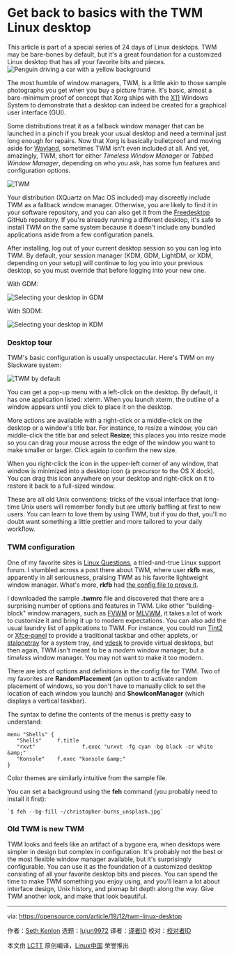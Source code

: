 [#]: collector: (lujun9972)
[#]: translator: ( )
[#]: reviewer: ( )
[#]: publisher: ( )
[#]: url: ( )
[#]: subject: (Get back to basics with the TWM Linux desktop)
[#]: via: (https://opensource.com/article/19/12/twm-linux-desktop)
[#]: author: (Seth Kenlon https://opensource.com/users/seth)

Get back to basics with the TWM Linux desktop
======
This article is part of a special series of 24 days of Linux desktops.
TWM may be bare-bones by default, but it's a great foundation for a
customized Linux desktop that has all your favorite bits and pieces.
![Penguin driving a car with a yellow background][1]

The most humble of window managers, TWM, is a little akin to those sample photographs you get when you buy a picture frame. It's basic, almost a bare-minimum proof of concept that Xorg ships with the [X11][2] Windows System to demonstrate that a desktop can indeed be created for a graphical user interface (GUI).

Some distributions treat it as a fallback window manager that can be launched in a pinch if you break your usual desktop and need a terminal just long enough for repairs. Now that Xorg is basically bulletproof and moving aside for [Wayland][3], sometimes TWM isn't even included at all. And yet, amazingly, TWM, short for either _Timeless Window Manager_ or _Tabbed Window Manager_, depending on who you ask, has some fun features and configuration options.

![TWM][4]

Your distribution (XQuartz on Mac OS included) may discreetly include TWM as a fallback window manager. Otherwise, you are likely to find it in your software repository, and you can also get it from the [Freedesktop][5] GitHub repository. If you're already running a different desktop, it's safe to install TWM on the same system because it doesn't include any bundled applications aside from a few configuration panels.

After installing, log out of your current desktop session so you can log into TWM. By default, your session manager (KDM, GDM, LightDM, or XDM, depending on your setup) will continue to log you into your previous desktop, so you must override that before logging into your new one.

With GDM:

![Selecting your desktop in GDM][6]

With SDDM:

![Selecting your desktop in KDM][7]

### Desktop tour

TWM's basic configuration is usually unspectacular. Here's TWM on my Slackware system:

![TWM by default][8]

You can get a pop-up menu with a left-click on the desktop. By default, it has one application listed: xterm. When you launch xterm, the outline of a window appears until you click to place it on the desktop.

More actions are available with a right-click or a middle-click on the desktop or a window's title bar. For instance, to resize a window, you can middle-click the title bar and select **Resize**; this places you into resize mode so you can drag your mouse across the edge of the window you want to make smaller or larger. Click again to confirm the new size.

When you right-click the icon in the upper-left corner of any window, that window is minimized into a desktop icon (a precursor to the OS X dock). You can drag this icon anywhere on your desktop and right-click on it to restore it back to a full-sized window.

These are all old Unix conventions; tricks of the visual interface that long-time Unix users will remember fondly but are utterly baffling at first to new users. You can learn to love them by using TWM, but if you do that, you'll no doubt want something a little prettier and more tailored to your daily workflow.

### TWM configuration

One of my favorite sites is [Linux Questions][9], a tried-and-true Linux support forum. I stumbled across a post there about TWM, where user **rkfb** was, apparently in all seriousness, praising TWM as his favorite lightweight window manager. What's more, **rkfb** had [the config file to prove it][10].

I downloaded the sample **.twmrc** file and discovered that there are a surprising number of options and features in TWM. Like other "building-block" window managers, such as [FVWM][11] or [MLVWM][12], it takes a lot of work to customize it and bring it up to modern expectations. You can also add the usual laundry list of applications to TWM. For instance, you could run [Tint2][13] or [Xfce-panel][14] to provide a traditional taskbar and other applets, or [stalonetray][15] for a system tray, and [vdesk][16] to provide virtual desktops, but then again, TWM isn't meant to be a _modern_ window manager, but a _timeless_ window manager. You may not want to make it too modern.

There are _lots_ of options and definitions in the config file for TWM. Two of my favorites are **RandomPlacement** (an option to activate random placement of windows, so you don't have to manually click to set the location of each window you launch) and **ShowIconManager** (which displays a vertical taskbar).

The syntax to define the contents of the menus is pretty easy to understand:


```
menu "Shells" {
   "Shells"     f.title
   "rxvt"               f.exec "urxvt -fg cyan -bg black -cr white &amp;"
   "Konsole"    f.exec "konsole &amp;"
}
```

Color themes are similarly intuitive from the sample file.

You can set a background using the **feh** command (you probably need to install it first):


```
`$ feh --bg-fill ~/christopher-burns_unsplash.jpg`
```

### Old TWM is new TWM

TWM looks and feels like an artifact of a bygone era, when desktops were simpler in design but complex in configuration. It's probably not the best or the most flexible window manager available, but it's surprisingly configurable. You can use it as the foundation of a customized desktop consisting of all your favorite desktop bits and pieces. You can spend the time to make TWM something you enjoy using, and you'll learn a lot about interface design, Unix history, and pixmap bit depth along the way. Give TWM another look, and make that look beautiful.

--------------------------------------------------------------------------------

via: https://opensource.com/article/19/12/twm-linux-desktop

作者：[Seth Kenlon][a]
选题：[lujun9972][b]
译者：[译者ID](https://github.com/译者ID)
校对：[校对者ID](https://github.com/校对者ID)

本文由 [LCTT](https://github.com/LCTT/TranslateProject) 原创编译，[Linux中国](https://linux.cn/) 荣誉推出

[a]: https://opensource.com/users/seth
[b]: https://github.com/lujun9972
[1]: https://opensource.com/sites/default/files/styles/image-full-size/public/lead-images/car-penguin-drive-linux-yellow.png?itok=twWGlYAc (Penguin driving a car with a yellow background)
[2]: https://en.wikipedia.org/wiki/X_Window_System
[3]: https://wayland.freedesktop.org/
[4]: https://opensource.com/sites/default/files/uploads/advent-twm.jpg (TWM)
[5]: https://github.com/freedesktop/twm
[6]: https://opensource.com/sites/default/files/uploads/advent-gdm_3.jpg (Selecting your desktop in GDM)
[7]: https://opensource.com/sites/default/files/uploads/advent-kdm_2.jpg (Selecting your desktop in KDM)
[8]: https://opensource.com/sites/default/files/uploads/advent-twm-basic.jpg (TWM by default)
[9]: http://linuxquestions.org
[10]: https://www.linuxquestions.org/questions/linux-desktop-74/share-your-configuration-file-of-twm-best-x-windows-manager-4175585974
[11]: https://opensource.com/article/19/12/fvwm-linux-desktop
[12]: https://opensource.com/article/19/12/linux-mlvwm-desktop
[13]: https://opensource.com/article/19/1/productivity-tool-tint2
[14]: https://opensource.com/article/19/12/xfce-linux-desktop
[15]: http://stalonetray.sourceforge.net/
[16]: https://offog.org/code/vdesk
